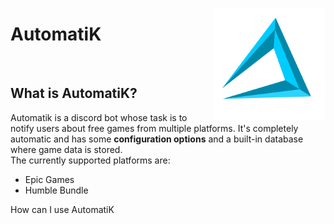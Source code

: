 <img src="https://raw.githubusercontent.com/Axyss/AutomatiK/master/AutomatiK%20files/assets/ak_logo.png" align="right" width="180" height="180"></img>
<h1>AutomatiK</h1>
</br>
<h2>What is AutomatiK?</h2>
Automatik is a discord bot whose task is to notify users about free games from multiple platforms. It's completely automatic and has some <b>configuration options</b> and a built-in database where game data is stored.
</br>
The currently supported platforms are:

- Epic Games
- Humble Bundle

How can I use AutomatiK
